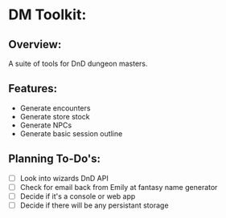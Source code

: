# DM Toolkit:

## Overview:

A suite of tools for DnD dungeon masters. 

## Features:

- Generate encounters
- Generate store stock
- Generate NPCs
- Generate basic session outline

## Planning To-Do's:

- [ ] Look into wizards DnD API
- [ ] Check for email back from Emily at fantasy name generator
- [ ] Decide if it's a console or web app
- [ ] Decide if there will be any persistant storage
